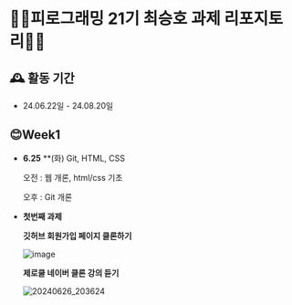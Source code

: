 # 🤷‍♂️피로그래밍 21기 최승호 과제 리포지토리🤷‍♂️

## 🕰️ 활동 기간
* 24.06.22일 - 24.08.20일

## 😊Week1
- **6.25** **(화) Git, HTML, CSS 
    
    오전 : 웹 개론, html/css 기초
    
    오후 : Git 개론
- **첫번째 과제**

  **깃허브 회원가입 페이지 클론하기**
  
  ![image](https://github.com/Pirogramming-21/Choi-SeungHo/assets/74850409/4f8cefc0-ca5d-48d1-b6ef-98e386338377)


  **제로쿨 네이버 클론 강의 듣기**

  ![20240626_203624](https://github.com/Pirogramming-21/Choi-SeungHo/assets/74850409/de95581a-7f0a-4e69-9e4e-0a257da0100b)

